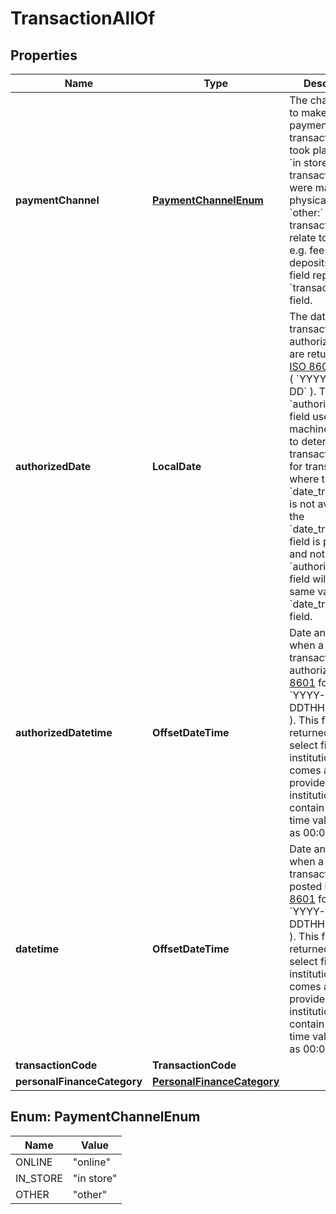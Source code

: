 

# TransactionAllOf


## Properties

| Name | Type | Description | Notes |
|------------ | ------------- | ------------- | -------------|
|**paymentChannel** | [**PaymentChannelEnum**](#PaymentChannelEnum) | The channel used to make a payment. &#x60;online:&#x60; transactions that took place online.  &#x60;in store:&#x60; transactions that were made at a physical location.  &#x60;other:&#x60; transactions that relate to banks, e.g. fees or deposits.  This field replaces the &#x60;transaction_type&#x60; field.  |  |
|**authorizedDate** | **LocalDate** | The date that the transaction was authorized. Dates are returned in an [ISO 8601](https://wikipedia.org/wiki/ISO_8601) format ( &#x60;YYYY-MM-DD&#x60; ). The &#x60;authorized_date&#x60; field uses machine learning to determine a transaction date for transactions where the &#x60;date_transacted&#x60; is not available. If the &#x60;date_transacted&#x60; field is present and not &#x60;null&#x60;, the &#x60;authorized_date&#x60; field will have the same value as the &#x60;date_transacted&#x60; field. |  |
|**authorizedDatetime** | **OffsetDateTime** | Date and time when a transaction was authorized in [ISO 8601](https://wikipedia.org/wiki/ISO_8601) format ( &#x60;YYYY-MM-DDTHH:mm:ssZ&#x60; ).  This field is returned for select financial institutions and comes as provided by the institution. It may contain default time values (such as 00:00:00). |  |
|**datetime** | **OffsetDateTime** | Date and time when a transaction was posted in [ISO 8601](https://wikipedia.org/wiki/ISO_8601) format ( &#x60;YYYY-MM-DDTHH:mm:ssZ&#x60; ).  This field is returned for select financial institutions and comes as provided by the institution. It may contain default time values (such as 00:00:00). |  |
|**transactionCode** | **TransactionCode** |  |  |
|**personalFinanceCategory** | [**PersonalFinanceCategory**](PersonalFinanceCategory.md) |  |  [optional] |



## Enum: PaymentChannelEnum

| Name | Value |
|---- | -----|
| ONLINE | &quot;online&quot; |
| IN_STORE | &quot;in store&quot; |
| OTHER | &quot;other&quot; |



